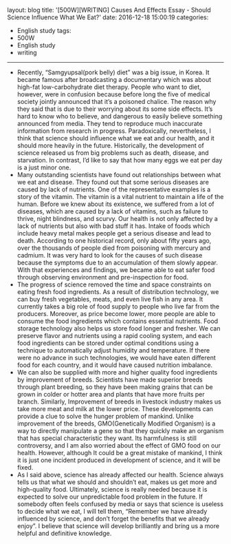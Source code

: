 layout: blog
title: '[500W][WRITING] Causes And Effects Essay - Should Science Influence What We Eat?'
date: 2016-12-18 15:00:19
categories: 
- English study
tags:
- 500W
- English study
- writing
---


* Recently, “Samgyupsal(pork belly) diet” was a big issue, in Korea. It became famous after broadcasting a documentary which was about high-fat  low-carbohydrate diet therapy. People who want to diet, however, were in confusion because before long the five of medical society jointly announced that it’s a poisoned chalice. The reason why they said that is due to their worrying about its some side effects. It’s hard to know who to believe, and dangerous to easily believe something announced from media. They tend to reproduce much inaccurate information from research in progress. Paradoxically, nevertheless, I think that science should influence what we eat and our health, and it should more heavily in the future. Historically, the development of science released us from big problems such as death, disease, and starvation. In contrast, I’d like to say that how many eggs we eat per day is a just minor one.
* Many outstanding scientists have found out relationships between what we eat and disease. They found out that some serious diseases are caused by lack of nutrients. One of the representative examples is a story of the vitamin. The vitamin is a vital nutrient to maintain a life of the human. Before we knew about its existence, we suffered from a lot of diseases, which are caused by a lack of vitamins, such as failure to thrive, night blindness, and scurvy. Our health is not only affected by a lack of nutrients but also with bad stuff it has. Intake of foods which include heavy metal makes people get a serious disease and lead to death. According to one historical record, only about fifty years ago, over the thousands of people died from poisoning with mercury and cadmium. It was very hard to look for the causes of such disease because the symptoms due to an accumulation of them slowly appear. With that experiences and findings, we became able to eat safer food through observing environment and pre-inspection for food. 
* The progress of science removed the time and space constraints on eating fresh food ingredients. As a result of distribution technology, we can buy fresh vegetables, meats, and even live fish in any area. It currently takes a big role of food supply to people who live far from the producers. Moreover, as price become lower, more people are able to consume the food ingredients which contains essential nutrients. Food storage technology also helps us store food longer and fresher. We can preserve flavor and nutrients using a rapid cooling system, and each food ingredients can be stored under optimal conditions using a technique to automatically adjust humidity and temperature. If there were no advance in such technologies, we would have eaten different food for each country, and it would have caused nutrition imbalance.
* We can also be supplied with more and higher quality food ingredients by improvement of breeds. Scientists have made superior breeds through plant breeding, so they have been making grains that can be grown in colder or hotter area and plants that have more fruits per branch. Similarly, Improvement of breeds in livestock industry makes us take more meat and milk at the lower price. These developments can provide a clue to solve the hunger problem of mankind. Unlike improvement of the breeds, GMO(Genetically Modified Organism) is a way to directly manipulate a gene so that they quickly make an organism that has special characteristic they want. Its harmfulness is still controversy, and I am also worried about the effect of GMO food on our health. However, although It could be a great mistake of mankind, I think it is just one incident produced in development of science, and it will be fixed.
* As I said above, science has already affected our health. Science always tells us that what we should and shouldn’t eat, makes us get more and high-quality food. Ultimately, science is really needed because it is expected to solve our unpredictable food problem in the future. If somebody often feels confused by media or says that science is useless to decide what we eat, I will tell them, “Remember we have already influenced by science, and don’t forget the benefits that we already enjoy”. I believe that science will develop brilliantly and bring us a more helpful and definitive knowledge.